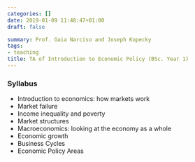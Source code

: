 ```yaml
---
categories: []
date: 2019-01-09 11:48:47+01:00
draft: false

summary: Prof. Gaia Narciso and Joseph Kopecky
tags:
- teaching
title: TA of Introduction to Economic Policy (BSc. Year 1)
---
```



### Syllabus 
- Introduction to economics: how markets work
- Market failure
-  Income inequality and poverty
- Market structures
- Macroeconomics: looking at the economy as a whole
- Economic growth
- Business Cycles
- Economic Policy Areas
